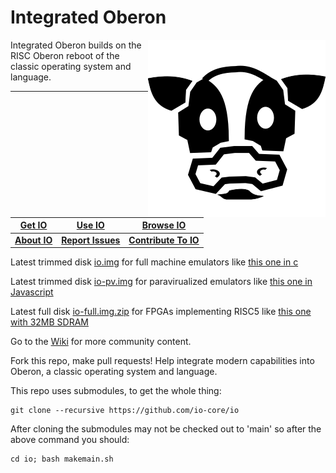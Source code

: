Integrated Oberon
=================
 
<img align="right" src="https://github.com/charlesap/io/blob/main/images/cowhead.png"> Integrated Oberon builds on the RISC Oberon reboot of the classic operating system and language.
<hr>

[Get IO](https://github.com/io-core/doc/blob/main/README.md#how-to-get-integrated-oberon) | [Use IO](https://github.com/io-core/doc/blob/main/intro/Intro.md) | [Browse IO](https://github.com/io-core/doc/blob/main/README.md#documentation)
---              | ---                   | ---
[**About IO**](https://github.com/io-core/doc/blob/main/README.md) | [**Report Issues**](https://github.com/io-core/doc/blob/main/README.md#how-to-report-issues) | [**Contribute To IO**](https://github.com/io-core/doc/blob/main/README.md)

Latest trimmed disk [io.img](https://github.com/io-core/io/blob/main/images/io.img) for full machine emulators like [this one in c](https://github.com/pdewacht/oberon-risc-emu)

Latest trimmed disk [io-pv.img](https://github.com/io-core/io/blob/main/images/io-pv.img) for paravirualized emulators like [this one in Javascript](https://schierlm.github.io/OberonEmulator/)

Latest full disk [io-full.img.zip](https://github.com/io-core/io/blob/main/images/io-full.img.zip) for FPGAs implementing RISC5 like [this one with 32MB SDRAM](https://www.crowdsupply.com/radiona/ulx3s)

Go to the [Wiki](https://github.com/io-core/io/wiki) for more community content.


Fork this repo, make pull requests! Help integrate modern capabilities into Oberon, a classic
operating system and language.

This repo uses submodules, to get the whole thing:
```
git clone --recursive https://github.com/io-core/io
```
After cloning the submodules may not be checked out to 'main' so after the above command you should:
```
cd io; bash makemain.sh
```
